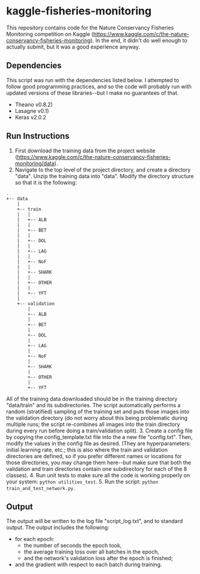 # kaggle-fisheries-monitoring

This repository contains code for the Nature Conservancy Fisheries Monitoring competition on Kaggle (https://www.kaggle.com/c/the-nature-conservancy-fisheries-monitoring). In the end, it didn't do well enough to actually submit, but it was a good experience anyway. 

## Dependencies

This script was run with the dependencies listed below. I attempted to follow good programming practices, and so the code will probably run with updated versions of these libraries--but I make no guarantees of that. 
- Theano v0.8.2)
- Lasagne v0.1)
- Keras v2.0.2

## Run Instructions

1. First download the training data from the project website (https://www.kaggle.com/c/the-nature-conservancy-fisheries-monitoring/data). 
2. Navigate to the top level of the project directory, and create a directory "data". Unzip the training data into "data". Modify the directory structure so that it is the following:
```
.
+-- data
    |
    +-- train
    |   |
    |   +-- ALB
    |   |
    |   +-- BET
    |   |
    |   +-- DOL
    |   |
    |   +-- LAG
    |   |
    |   +-- NoF
    |   |
    |   +-- SHARK
    |   |
    |   +-- OTHER
    |   |
    |   +-- YFT
    |
    +-- validation
        |
        +-- ALB
        |
        +-- BET
        |
        +-- DOL
        |
        +-- LAG
        |
        +-- NoF
        |
        +-- SHARK
        |
        +-- OTHER
        |
        +-- YFT
```
All of the training data downloaded should be in the training directory "data/train" and its subdirectories. The script automatically performs a random (stratified) sampling of the training set and puts those images into the validation directory (do not worry about this being problematic during multiple runs; the script re-combines all images into the train directory during every run before doing a train/validation split). 
3. Create a config file by copying the config_template.txt file into the a new file "config.txt". Then, modify the values in the config file as desired. (They are hyperparameters: initial learning rate, etc.; this is also where the train and validation directories are defined, so if you prefer different names or locations for those directories, you may change them here--but make sure that both the validation and train directories contain one subdirectory for each of the 8 classes). 
4. Run unit tests to make sure all the code is working properly on your system: `python utilities_test`. 
5. Run the script: `python train_and_test_network.py`. 

## Output

The output will be written to the log file "script_log.txt", and to standard output. The output includes the following:
* for each epoch:
    * the number of seconds the epoch took,
    * the average training loss over all batches in the epoch,
    * and the network's validation loss after the epoch is finished;
* and the gradient with respect to each batch during training.

